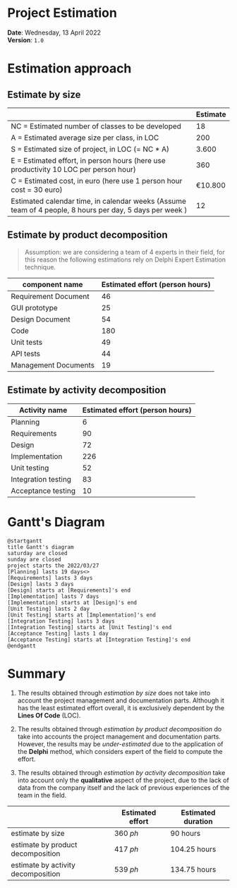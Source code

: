 # Project Estimation  
**Date**: Wednesday, 13 April 2022\
**Version**: `1.0`


# Estimation approach
## Estimate by size
|             | Estimate                        |             
| ----------- | ------------------------------- |  
| NC =  Estimated number of classes to be developed   | 18 |             
|  A = Estimated average size per class, in LOC       | 200 | 
| S = Estimated size of project, in LOC (= NC * A) | 3.600 |
| E = Estimated effort, in person hours (here use productivity 10 LOC per person hour)  | 360 |   
| C = Estimated cost, in euro (here use 1 person hour cost = 30 euro) | €10.800 | 
| Estimated calendar time, in calendar weeks (Assume team of 4 people, 8 hours per day, 5 days per week ) | 12 |               

## Estimate by product decomposition
> Assumption: we are considering a team of 4 experts in their field, for this reason the following estimations rely on Delphi Expert Estimation technique.

|         component name    | Estimated effort (person hours)   |             
| ----------- | ------------------------------- | 
| Requirement Document    | 46 |
| GUI prototype | 25 |
| Design Document | 54 |
| Code | 180 |
| Unit tests | 49 |
| API tests | 44 |
| Management Documents  | 19 |

## Estimate by activity decomposition 
|         Activity name    | Estimated effort (person hours)   |             
| ----------- | ------------------------------- | 
| Planning | 6 |
| Requirements | 90 |
| Design | 72 |
| Implementation | 226 |
| Unit testing | 52 |
| Integration testing | 83 |
| Acceptance testing | 10 |

# Gantt's Diagram

>
```plantuml
@startgantt
title Gantt's diagram
saturday are closed
sunday are closed
project starts the 2022/03/27
[Planning] lasts 19 days<>
[Requirements] lasts 3 days
[Design] lasts 3 days
[Design] starts at [Requirements]'s end
[Implementation] lasts 7 days
[Implementation] starts at [Design]'s end
[Unit Testing] lasts 2 day
[Unit Testing] starts at [Implementation]'s end
[Integration Testing] lasts 3 days
[Integration Testing] starts at [Unit Testing]'s end
[Acceptance Testing] lasts 1 day
[Acceptance Testing] starts at [Integration Testing]'s end
@endgantt
```
# Summary
1. The results obtained through *estimation by size* does not take into account the project management and documentation parts. Although it has the least estimated effort overall, it is exclusively dependent by the **Lines Of Code** (LOC). 

2. The results obtained through *estimation by product decomposition* do take into accounts the project management and documentation parts. However, the results may be *under-estimated* due to the application of the **Delphi** method, which considers expert of the field to compute the effort.

3. The results obtained through *estimation by activity decomposition* take into account only the **qualitative** aspect of the project, due to the lack of data from the company itself and the lack of previous experiences of the team in the field.

|             | Estimated effort | Estimated duration |          
| ----------- | ------------------------------- | ---------------|
| estimate by size | 360 *ph* | 90 hours |
| estimate by product decomposition | 417 *ph* | 104.25 hours |
| estimate by activity decomposition | 539 *ph* | 134.75 hours | 

